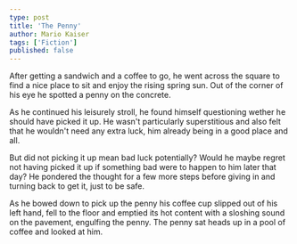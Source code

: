 ```yaml
---
type: post
title: 'The Penny'
author: Mario Kaiser
tags: ['Fiction']
published: false
---
```


After getting a sandwich and a coffee to go, he went across the square to find a nice place to sit and enjoy the rising spring sun. Out of the corner of his eye he spotted a penny on the concrete.

As he continued his leisurely stroll, he found himself questioning wether he should have picked it up. He wasn't particularly superstitious and also felt that he wouldn't need any extra luck, him already being in a good place and all.

But did not picking it up mean bad luck potentially? Would he maybe regret not having picked it up if something bad were to happen to him later that day? He pondered the thought for a few more steps before giving in and turning back to get it, just to be safe.

As he bowed down to pick up the penny his coffee cup slipped out of his left hand, fell to the floor and emptied its hot content with a sloshing sound on the pavement, engulfing the penny. The penny sat heads up in a pool of coffee and looked at him.
